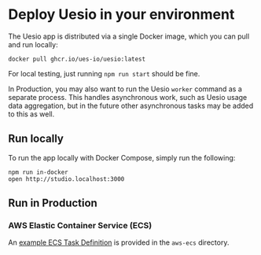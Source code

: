 # Deploy Uesio in your environment

The Uesio app is distributed via a single Docker image, which you can pull and run locally:

```
docker pull ghcr.io/ues-io/uesio:latest
```

For local testing, just running `npm run start` should be fine.

In Production, you may also want to run the Uesio `worker` command as a separate process. This handles asynchronous work, such as Uesio usage data aggregation, but in the future other asynchronous tasks may be added to this as well.

## Run locally

To run the app locally with Docker Compose, simply run the following:

```
npm run in-docker
open http://studio.localhost:3000
```

## Run in Production

### AWS Elastic Container Service (ECS)

An [example ECS Task Definition]([./aws-ecs/taskdefinition-web-app.json]) is provided in the `aws-ecs` directory.
